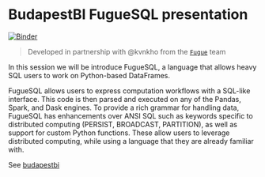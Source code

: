 # BudapestBI FugueSQL presentation

[![Binder](https://mybinder.org/badge_logo.svg)](https://mybinder.org/v2/gh/rdmolony/demos/HEAD?labpath=2021-10-17-budapestbi-fuguesql%2Fworkshop.ipynb)

> Developed in partnership with @kvnkho from the [`Fugue`](https://github.com/fugue-project/fugue) team

In this session we will be introduce FugueSQL, a language that allows heavy SQL users to work on Python-based DataFrames.

FugueSQL allows users to express computation workflows with a SQL-like interface. This code is then parsed and executed on any of the Pandas, Spark, and Dask engines. To provide a rich grammar for handling data, FugueSQL has enhancements over ANSI SQL such as keywords specific to distributed computing (PERSIST, BROADCAST, PARTITION), as well as support for custom Python functions. These allow users to leverage distributed computing, while using a language that they are already familiar with.

See [budapestbi](https://budapestbi.hu/2021/eloadok/kevin-kho/)
